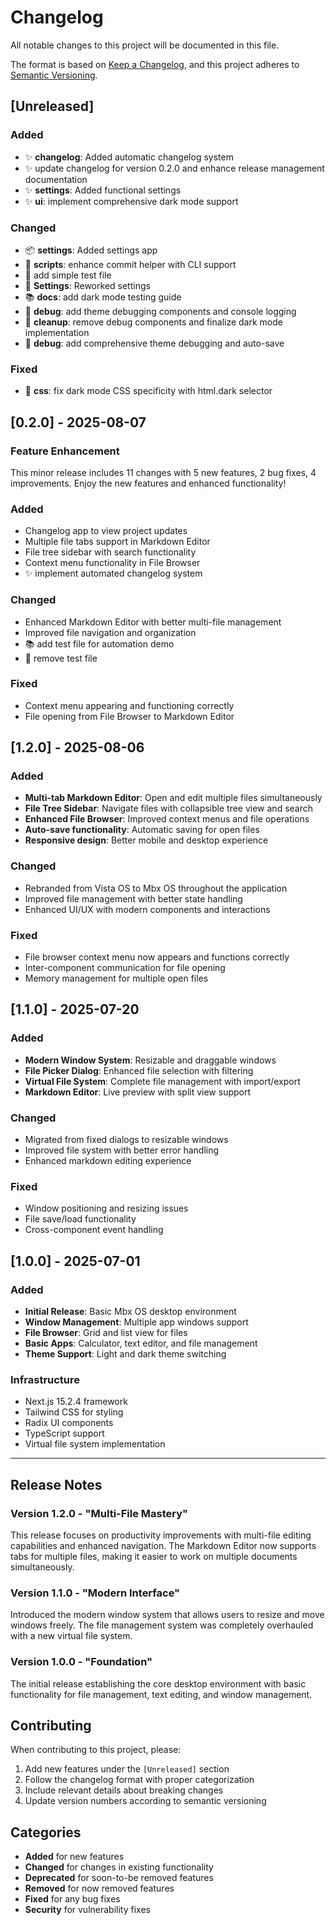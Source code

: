 # Changelog

All notable changes to this project will be documented in this file.

The format is based on [Keep a Changelog](https://keepachangelog.com/en/1.0.0/),
and this project adheres to [Semantic Versioning](https://semver.org/spec/v2.0.0.html).

## [Unreleased]

### Added

- ✨ **changelog**: Added automatic changelog system
- ✨ update changelog for version 0.2.0 and enhance release management documentation
- ✨ **settings**: Added functional settings
- ✨ **ui**: implement comprehensive dark mode support
### Changed

- 📦 **settings**: Added settings app
- 🔧 **scripts**: enhance commit helper with CLI support
- 🧪 add simple test file
- 🔧 **Settings**: Reworked settings
- 📚 **docs**: add dark mode testing guide
- 🔧 **debug**: add theme debugging components and console logging
- 🔧 **cleanup**: remove debug components and finalize dark mode implementation
- 🔧 **debug**: add comprehensive theme debugging and auto-save
### Fixed

- 🐛 **css**: fix dark mode CSS specificity with html.dark selector

## [0.2.0] - 2025-08-07

### Feature Enhancement

This minor release includes 11 changes with 5 new features, 2 bug fixes, 4 improvements. Enjoy the new features and enhanced functionality!

### Added

- Changelog app to view project updates
- Multiple file tabs support in Markdown Editor
- File tree sidebar with search functionality
- Context menu functionality in File Browser
- ✨ implement automated changelog system
### Changed

- Enhanced Markdown Editor with better multi-file management
- Improved file navigation and organization
- 📚 add test file for automation demo
- 🔧 remove test file
### Fixed

- Context menu appearing and functioning correctly
- File opening from File Browser to Markdown Editor

## [1.2.0] - 2025-08-06

### Added

- **Multi-tab Markdown Editor**: Open and edit multiple files simultaneously
- **File Tree Sidebar**: Navigate files with collapsible tree view and search
- **Enhanced File Browser**: Improved context menus and file operations
- **Auto-save functionality**: Automatic saving for open files
- **Responsive design**: Better mobile and desktop experience

### Changed

- Rebranded from Vista OS to Mbx OS throughout the application
- Improved file management with better state handling
- Enhanced UI/UX with modern components and interactions

### Fixed

- File browser context menu now appears and functions correctly
- Inter-component communication for file opening
- Memory management for multiple open files

## [1.1.0] - 2025-07-20

### Added

- **Modern Window System**: Resizable and draggable windows
- **File Picker Dialog**: Enhanced file selection with filtering
- **Virtual File System**: Complete file management with import/export
- **Markdown Editor**: Live preview with split view support

### Changed

- Migrated from fixed dialogs to resizable windows
- Improved file system with better error handling
- Enhanced markdown editing experience

### Fixed

- Window positioning and resizing issues
- File save/load functionality
- Cross-component event handling

## [1.0.0] - 2025-07-01

### Added

- **Initial Release**: Basic Mbx OS desktop environment
- **Window Management**: Multiple app windows support
- **File Browser**: Grid and list view for files
- **Basic Apps**: Calculator, text editor, and file management
- **Theme Support**: Light and dark theme switching

### Infrastructure

- Next.js 15.2.4 framework
- Tailwind CSS for styling
- Radix UI components
- TypeScript support
- Virtual file system implementation

---

## Release Notes

### Version 1.2.0 - "Multi-File Mastery"

This release focuses on productivity improvements with multi-file editing capabilities and enhanced navigation. The Markdown Editor now supports tabs for multiple files, making it easier to work on multiple documents simultaneously.

### Version 1.1.0 - "Modern Interface"

Introduced the modern window system that allows users to resize and move windows freely. The file management system was completely overhauled with a new virtual file system.

### Version 1.0.0 - "Foundation"

The initial release establishing the core desktop environment with basic functionality for file management, text editing, and window management.

## Contributing

When contributing to this project, please:

1. Add new features under the `[Unreleased]` section
2. Follow the changelog format with proper categorization
3. Include relevant details about breaking changes
4. Update version numbers according to semantic versioning

## Categories

- **Added** for new features
- **Changed** for changes in existing functionality
- **Deprecated** for soon-to-be removed features
- **Removed** for now removed features
- **Fixed** for any bug fixes
- **Security** for vulnerability fixes

